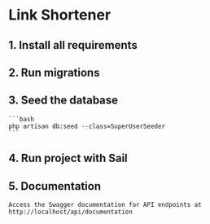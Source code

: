 # Link Shortener

## 1. **Install all requirements**

## 2. **Run migrations**

## 3. **Seed the database**
    ```bash
    php artisan db:seed --class=SuperUserSeeder
    ```
## 4. **Run project with Sail**

## 5. **Documentation**
    Access the Swagger documentation for API endpoints at http://localhost/api/documentation